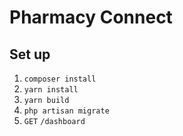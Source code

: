 # Pharmacy Connect

## Set up

1. `composer install`
2. `yarn install`
3. `yarn build`
4. `php artisan migrate`
5. `GET` `/dashboard`
